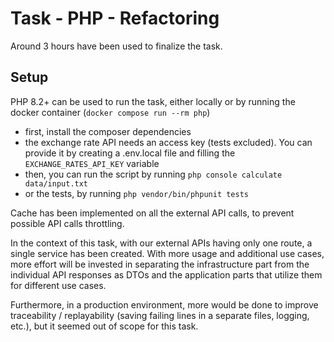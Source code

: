 # Task - PHP - Refactoring

Around 3 hours have been used to finalize the task.

## Setup

PHP 8.2+ can be used to run the task, either locally or by running the docker container (`docker compose run --rm php`)  

* first, install the composer dependencies
* the exchange rate API needs an access key (tests excluded). You can provide it by creating a .env.local file and filling the `EXCHANGE_RATES_API_KEY` variable
* then, you can run the script by running `php console calculate data/input.txt`
* or the tests, by running `php vendor/bin/phpunit tests`


Cache has been implemented on all the external API calls, to prevent possible API calls throttling.   


In the context of this task, with our external APIs having only one route, a single service has been created. 
With more usage and additional use cases, more effort will be invested in separating the infrastructure part 
from the individual API responses as DTOs and the application parts that utilize them for different use cases.


Furthermore, in a production environment, more would be done to improve traceability / replayability 
(saving failing lines in a separate files, logging, etc.), but it seemed out of scope for this task.

